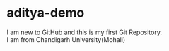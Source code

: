 # aditya-demo
I am new to GitHub and this is my first Git Repository.
<br>
I am from Chandigarh University(Mohali)
